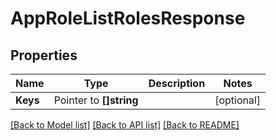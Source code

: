 # AppRoleListRolesResponse


## Properties

Name | Type | Description | Notes
------------ | ------------- | ------------- | -------------
**Keys** | Pointer to **[]string** |  | [optional] 





[[Back to Model list]](../README.md#documentation-for-models) [[Back to API list]](../README.md#documentation-for-api-endpoints) [[Back to README]](../README.md)


